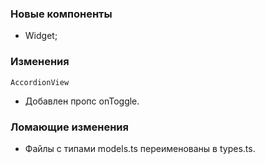 ### Новые компоненты

- Widget;

### Изменения

`AccordionView`

 - Добавлен пропс onToggle. 
 
### Ломающие изменения

 - Файлы с типами models.ts переименованы в types.ts. 